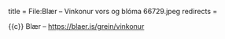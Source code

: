 title = File:Blær – Vinkonur vors og blóma 66729.jpeg
redirects =
>>>>

{{c}} Blær – https://blaer.is/grein/vinkonur
